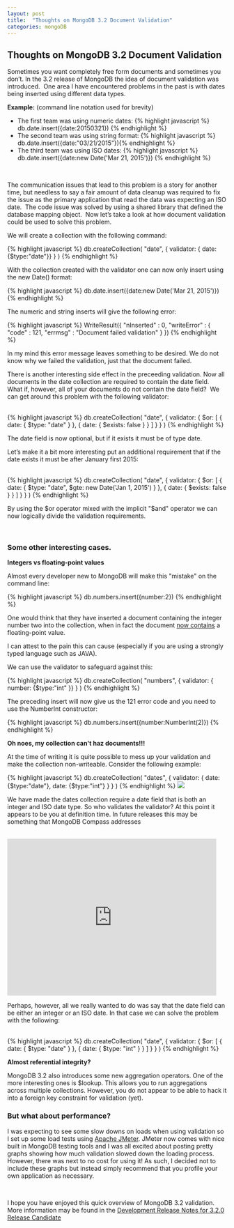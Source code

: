 ```yaml
---
layout: post
title:  "Thoughts on MongoDB 3.2 Document Validation"
categories: mongoDB
---
```

<h2>Thoughts on MongoDB 3.2 Document Validation</h2>
<p>Sometimes you want completely free form documents and sometimes you don’t. In the 3.2 release of MongoDB the idea of
    document validation was introduced.  One area I have encountered problems in the past is with dates being inserted
    using different data types.</p>
<b>Example:</b> (command line notation used for brevity)
<br>
<ul>
    <li>The first team was using numeric dates: {% highlight javascript %} db.date.insert({date:20150321}) {% endhighlight %}</li>
    <li>The second team was using string format: {% highlight javascript %} db.date.insert({date:"03/21/2015"}){%  endhighlight %} </li>

<li>The third team was using ISO dates: {% highlight javascript %} db.date.insert({date:new Date('Mar 21, 2015')}) {% endhighlight %}</li>
</ul>
<br>
<p>The communication issues that lead to this problem is a story for another time, but needless to say a fair amount of
    data cleanup was required to fix the issue as the primary application that read the data was expecting an ISO date. 
    The code issue was solved by using a shared library that defined the database mapping object.  Now let’s take a
    look at how document validation could be used to solve this problem.</p>
<p>We will create a collection with the following command:</p>
{% highlight javascript %}
db.createCollection( "date", {
    validator: { date: {$type:"date"}}
} )
{%  endhighlight %}
<p>With the collection created with the validator one can now only insert using the new Date() format:</p>
{% highlight javascript %}
db.date.insert({date:new Date('Mar 21, 2015')})
{%  endhighlight %}
<p>The numeric and string inserts will give the following error:</p>

{% highlight javascript %}
WriteResult({
    "nInserted" : 0,
    "writeError" : {
        "code" : 121,
        "errmsg" : "Document failed validation"
    }
})
{%  endhighlight %}
<p>In my mind this error message leaves something to be desired. We do not know why we failed the validation, just
that the document failed.</p>
<p>There is another interesting side effect in the preceeding validation. Now all documents in the date collection are
    required to contain the date field.  What if, however, all of your documents do not contain the date field?  We
    can get around this problem with the following validator:</p>
<br>
{% highlight javascript %}
db.createCollection( "date", {
    validator: { $or:
        [
            { date: { $type: "date" } },
            { date: { $exists: false } }
        ]
    }
} )
{%  endhighlight %}
<p>The date field is now optional, but if it exists it must be of type date.</p>
<p>Let’s make it a bit more interesting put an additional requirement that if the date exists it must be after
January first 2015:</p>
<br>
{% highlight javascript %}
db.createCollection( "date", {
    validator: { $or:
        [
            { date: { $type: "date",
              $gte: new Date('Jan 1, 2015') } },
            { date: { $exists: false } }
        ]
    }
} )
{%  endhighlight %}
<p>By using the $or operator mixed with the implicit "$and" operator we can now logically divide the validation
requirements.</p>
 
<h3>Some other interesting cases.</h3>

<p><b>Integers vs floating-point values</b></p>

<p>Almost every developer new to MongoDB will make this "mistake" on the command line:</p>
{% highlight javascript %}
db.numbers.insert({number:2})
{%  endhighlight %}
<p>One would think that they have inserted a document containing the integer number two into the collection, when
in fact the document <a href="https://docs.mongodb.org/manual/core/shell-types/#numberint">now contains</a> a
floating-point value.</p>

<p>I can attest to the pain this can cause (especially if you are using a strongly typed language such as JAVA).</p>

<p>We can use the validator to safeguard against this:</p>

{% highlight javascript %}
db.createCollection( "numbers", {
    validator: { number: {$type:"int" }}
} )
{%  endhighlight %}
<p>The preceding insert will now give us the 121 error code and you need to use the NumberInt constructor:</p>
{% highlight javascript %}
db.numbers.insert({number:NumberInt(2)})
{%  endhighlight %}

<p><b>Oh noes, my collection can't haz documents!!!</b></p>
<p>At the time of writing it is quite possible to mess up your validation and make the collection non-writeable.
Consider the following example:</p>

{% highlight javascript %}
db.createCollection( "dates", {
    validator: {
        date: {$type:"date"},
        date: {$type:"int"}
    }
} )
{%  endhighlight %}
<image src="http://orig07.deviantart.net/47d0/f/2012/240/d/c/oh_noes_cat_plz_by_ohnoescatplz-d5crycw.png"></image>
<br>
<p>We have made the dates collection require a date field that is both an integer and ISO date type. So who validates
the validator? At this point it appears to be you at definition time. In future releases this may be something that
MongoDB Compass addresses</p>
<br>
<iframe width="480" height="360" src="https://www.youtube.com/embed/XfLeO_LE6ic" frameborder="0"></iframe>
<br>
<p>Perhaps, however, all we really wanted to do was say that the date field can be either an integer or an ISO date.
 In that case we can solve the problem with the following:</p><br>
{% highlight javascript %}
db.createCollection( "date", {
    validator: { $or:
        [
            { date: { $type: "date" } },
            { date: { $type: "int" } }
        ]
    }
} )
{%  endhighlight %}
<br>
<p><b>Almost referential integrity?</b></p>
<p>MongoDB 3.2 also introduces some new aggregation operators. One of the more interesting ones is $lookup. This
allows you to run aggregations across multiple collections. However, you do not appear to be able to hack it
into a foreign key constraint for validation (yet).</p>
<h3>But what about performance?</h3>
<p>I was expecting to see some slow downs on loads when using validation so I set up some load tests using
<a href="http://jmeter.apache.org">Apache JMeter</a>.  JMeter now comes with nice built in MongoDB testing tools
and I was all excited about posting pretty graphs showing how much validation slowed down the loading process.
However, there was next to no cost for using it!  As such, I decided not to include these graphs but instead simply
recommend that you profile your own application as necessary.</p>
<br>
<p>I hope you have enjoyed this quick overview of MongoDB 3.2 validation. More information may be found in the
<a href="https://docs.mongodb.org/manual/release-notes/3.2/">Development Release Notes for 3.2.0 Release
    Candidate</a> </p>

